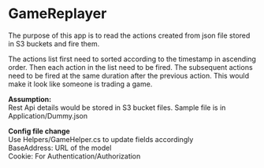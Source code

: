 # GameReplayer

The purpose of this app is to read the actions created from json file stored in S3 buckets and fire them.

The actions list first need to sorted according to the timestamp in ascending order. Then each action in the list need to be fired. The subsequent actions need to be fired at the same duration after the previous action. This would make it look like someone is trading a game.

**Assumption:** <br />
Rest Api details would be stored in S3 bucket files. Sample file is in Application/Dummy.json

**Config file change** <br />
Use Helpers/GameHelper.cs to update fields accordingly <br />
BaseAddress: URL of the model <br />
Cookie: For Authentication/Authorization <br />


